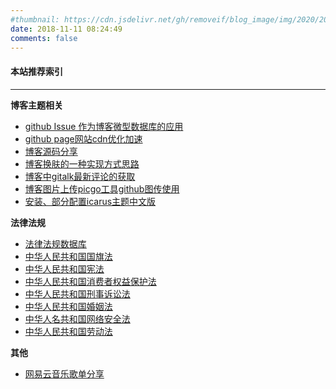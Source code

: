 ```yaml
---
#thumbnail: https://cdn.jsdelivr.net/gh/removeif/blog_image/img/2020/20201030172650.png
date: 2018-11-11 08:24:49
comments: false
---
```


#### 本站推荐索引

---

**博客主题相关**

+ [github Issue 作为博客微型数据库的应用](https://removeif.github.io/theme/github-Issue-作为博客微型数据库的应用.html)
+ [github page网站cdn优化加速](https://removeif.github.io/theme/github-page网站cdn优化加速.html)
+ [博客源码分享](https://removeif.github.io/theme/博客源码分享.html)
+ [博客换肤的一种实现方式思路](https://removeif.github.io/theme/博客换肤的一种实现方式思路.html)
+ [博客中gitalk最新评论的获取](https://removeif.github.io/theme/博客中gitalk最新评论的获取.html)
+ [博客图片上传picgo工具github图传使用](https://removeif.github.io/theme/博客图片上传picgo工具github图传使用.html)
+ [安装、部分配置icarus主题中文版](https://removeif.github.io/theme/安装、部分配置icarus主题中文版.html)

**法律法规**

+ [法律法规数据库](http://search.chinalaw.gov.cn/search2.html)
+ [中华人民共和国国旗法](https://removeif.github.io/law/中华人民共和国国旗法.html)
+ [中华人民共和国宪法](https://removeif.github.io/law/中华人民共和国宪法.html)
+ [中华人民共和国消费者权益保护法](https://removeif.github.io/law/中华人民共和国消费者权益保护法.html)
+ [中华人民共和国刑事诉讼法](https://removeif.github.io/law/中华人民共和国刑事诉讼法.html)
+ [中华人民共和国婚姻法](https://removeif.github.io/law/中华人民共和国婚姻法.html)
+ [中华人名共和国网络安全法](https://removeif.github.io/law/%E4%B8%AD%E5%8D%8E%E4%BA%BA%E6%B0%91%E5%85%B1%E5%92%8C%E5%9B%BD%E7%BD%91%E7%BB%9C%E5%AE%89%E5%85%A8%E6%B3%95.html)  
+ [中华人民共和国劳动法](https://removeif.github.io/law/中华人民共和国劳动法.html)
  <br>

**其他**

+ [网易云音乐歌单分享](/music)

<br>
<!--
#### 时间轴记录

---
<!--
<div class="time-axis-main">
	<ul class="time-axis"></ul>
</div>
<script src="/js/about-me.js"></script>

<br>
<br>
-->